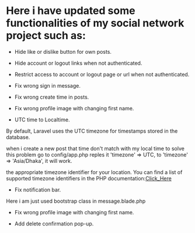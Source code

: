 # Here i have updated some functionalities of my social network project such as:

* Hide like or dislike button for own posts.
* Hide account or logout links when not authenticated.
* Restrict access to account or logout page or url when not authenticated.
* Fix wrong sign in message.
* Fix wrong create time in posts.
* Fix wrong profile image with changing first name.

* UTC time to Localtime.

By default, Laravel uses the UTC timezone for timestamps stored in the database. 

when i create a new post that time don't match with my local time to solve this problem go to config/app.php reples it 'timezone' => UTC,  to   'timezone' => 'Asia/Dhaka', it will work.

the appropriate timezone identifier for your location. You can find a list of supported timezone identifiers in the PHP documentation:[Click_Here](https://www.php.net/manual/en/timezones.asia.php)

* Fix notification bar.

Here i am just used bootstrap class in message.blade.php 

* Fix wrong profile image with changing first name.

* Add delete confirmation pop-up.
